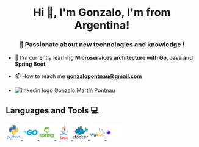 <h1 align="center">Hi 👋, I'm Gonzalo, I'm from Argentina!</h1>

<h3 align="center">🚀 Passionate about new technologies and knowledge !</h3>

- 🌱 I'm currently learning **Microservices architecture with Go, Java and Spring Boot**

- 📫 How to reach me **gonzalopontnau@gmail.com**
- <img src="https://cdn.jsdelivr.net/gh/devicons/devicon/icons/linkedin/linkedin-original.svg" height="20" alt="linkedin logo"/> [Gonzalo Martín Pontnau](https://www.linkedin.com/in/gonzalopontnau/)

## Languages and Tools 💻

<p align="left"> 
  <a href="https://python.org/" target="_blank" rel="noreferrer"> <img src="https://raw.githubusercontent.com/devicons/devicon/master/icons/python/python-original-wordmark.svg" alt="python" width="40" height="40"/> </a>
  <a href="https://go.dev/" target="_blank" rel="noreferrer"> <img src="https://raw.githubusercontent.com/devicons/devicon/master/icons/go/go-original-wordmark.svg" alt="go" width="40" height="40"/> </a>
  <a href="https://spring.io/" target="_blank" rel="noreferrer"> <img src="https://raw.githubusercontent.com/devicons/devicon/master/icons/spring/spring-original-wordmark.svg" alt="spring" width="40" height="40"/> </a>
  <a href="https://www.java.com/es/" target="_blank" rel="noreferrer"> <img src="https://raw.githubusercontent.com/devicons/devicon/master/icons/java/java-original-wordmark.svg" alt="java" width="40" height="40"/> </a>
  <a href="https://www.docker.com/" target="_blank" rel="noreferrer"> <img src="https://raw.githubusercontent.com/devicons/devicon/master/icons/docker/docker-original-wordmark.svg" alt="docker" width="40" height="40"/> </a>
  <a href="https://www.mysql.com/" target="_blank" rel="noreferrer"> <img src="https://raw.githubusercontent.com/devicons/devicon/master/icons/mysql/mysql-original-wordmark.svg" alt="mysql" width="40" height="40"/> </a>
  <a href="https://insomnia.rest/" target="_blank" rel="noreferrer"> <img src="https://raw.githubusercontent.com/devicons/devicon/master/icons/insomnia/insomnia-original-wordmark.svg" alt="insomnia" width="40" height="40"/> </a>
</p>
